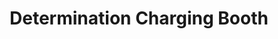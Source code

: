 ---
title: "Determination Charging Booth"
url: /ganta/determination-charging-booth/
shop: electronics
---